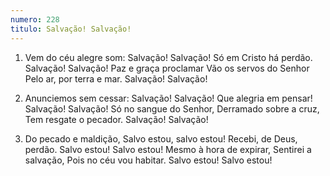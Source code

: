 ```yaml
---
numero: 228
titulo: Salvação! Salvação!
---
```

1. Vem do céu alegre som:
Salvação! Salvação!
Só em Cristo há perdão.
Salvação! Salvação!
Paz e graça proclamar
Vão os servos do Senhor
Pelo ar, por terra e mar.
Salvação! Salvação!

2. Anunciemos sem cessar:
Salvação! Salvação!
Que alegria em pensar!
Salvação! Salvação!
Só no sangue do Senhor,
Derramado sobre a cruz,
Tem resgate o pecador.
Salvação! Salvação!

3. Do pecado e maldição,
Salvo estou, salvo estou!
Recebi, de Deus, perdão.
Salvo estou! Salvo estou!
Mesmo à hora de expirar,
Sentirei a salvação,
Pois no céu vou habitar.
Salvo estou! Salvo estou!
